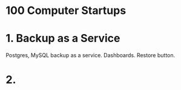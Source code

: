 # 100 Computer Startups

# 1. Backup as a Service

Postgres, MySQL backup as a service. Dashboards. Restore button.

# 2. 
